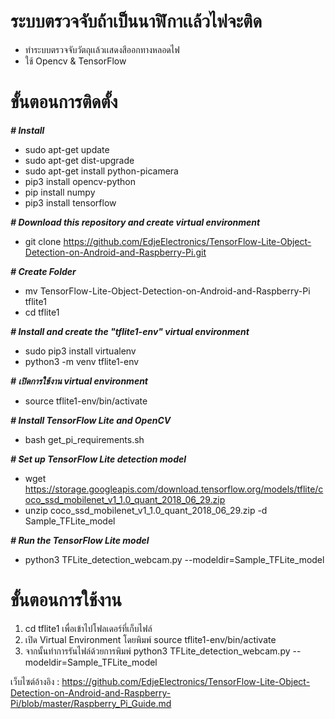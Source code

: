 # ระบบตรวจจับถ้าเป็นนาฬิกาเเล้วไฟจะติด
- ทำระบบตรวจจับวัตถุเเล้วเเสดงสีออกทางหลอดไฟ
- ใช้ Opencv & TensorFlow
 
# ขั้นตอนการติดตั้ง
***# Install***
  - sudo apt-get update
  - sudo apt-get dist-upgrade
  - sudo apt-get install python-picamera
  - pip3 install opencv-python
  - pip install numpy
  - pip3 install tensorflow
  
***# Download this repository and create virtual environment***
  - git clone https://github.com/EdjeElectronics/TensorFlow-Lite-Object-Detection-on-Android-and-Raspberry-Pi.git

***# Create Folder***
  - mv TensorFlow-Lite-Object-Detection-on-Android-and-Raspberry-Pi tflite1
  - cd tflite1

***# Install and create the "tflite1-env" virtual environment***
  - sudo pip3 install virtualenv
  - python3 -m venv tflite1-env

***# เปิดการใช้งาน virtual environment***
  - source tflite1-env/bin/activate

***# Install TensorFlow Lite and OpenCV***
 - bash get_pi_requirements.sh
 
***# Set up TensorFlow Lite detection model***
 - wget https://storage.googleapis.com/download.tensorflow.org/models/tflite/coco_ssd_mobilenet_v1_1.0_quant_2018_06_29.zip 
 - unzip coco_ssd_mobilenet_v1_1.0_quant_2018_06_29.zip -d Sample_TFLite_model
 
 ***# Run the TensorFlow Lite model***
  - python3 TFLite_detection_webcam.py --modeldir=Sample_TFLite_model

# ขั้นตอนการใช้งาน
1. cd tflite1 เพื่อเข้าไปโฟลเดอร์ที่เก็บไฟล์
2. เปิด Virtual Environment โดยพิมพ์ source tflite1-env/bin/activate
3. จากนั้นทำการรันไฟล์ด้วยการพิมพ์ python3 TFLite_detection_webcam.py --modeldir=Sample_TFLite_model

เว็บไซต์อ้างอิง : https://github.com/EdjeElectronics/TensorFlow-Lite-Object-Detection-on-Android-and-Raspberry-Pi/blob/master/Raspberry_Pi_Guide.md
